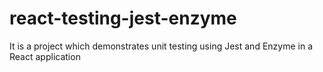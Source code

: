 # react-testing-jest-enzyme
It is a project which demonstrates unit testing using Jest and Enzyme in a React application
